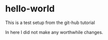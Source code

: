 # hello-world
This is a test setup from the git-hub tutorial

In here I did not make any worthwhile changes.
